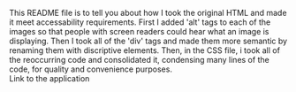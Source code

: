 This README file is to tell you about how I took the original HTML and 
made it meet accessability requirements. First I added 'alt' tags to each
of the images so that people with screen readers could hear what an image
is displaying. Then I took all of the 'div' tags and made them more semantic
by renaming them with discriptive elements. Then, in the CSS file, i took all
of the reoccurring code and consolidated it, condensing many lines of the code,
for quality and convenience purposes.  
Link to the application <a href= https://elizabethweatherby.github.io/red-wagon>